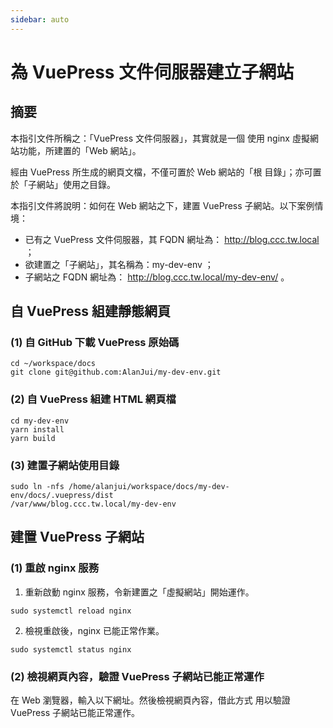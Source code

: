 ```yaml
---
sidebar: auto
---
```


# 為 VuePress 文件伺服器建立子網站

## 摘要

本指引文件所稱之：「VuePress 文件伺服器」，其實就是一個
使用 nginx 虛擬網站功能，所建置的「Web 網站」。

經由 VuePress 所生成的網頁文檔，不僅可置於 Web 網站的「根
目錄」；亦可置於「子網站」使用之目錄。

本指引文件將說明：如何在 Web 網站之下，建置 VuePress 子網站。以下案例情境：
- 已有之 VuePress 文件伺服器，其 FQDN 網址為：
http://blog.ccc.tw.local ；
- 欲建置之「子網站」，其名稱為：my-dev-env ；
- 子網站之 FQDN 網址為： http://blog.ccc.tw.local/my-dev-env/ 。


## 自 VuePress 組建靜態網頁

### (1) 自 GitHub 下載 VuePress 原始碼

```
cd ~/workspace/docs
git clone git@github.com:AlanJui/my-dev-env.git 
```

### (2) 自 VuePress 組建 HTML 網頁檔

```
cd my-dev-env
yarn install
yarn build
```

### (3) 建置子網站使用目錄

```
sudo ln -nfs /home/alanjui/workspace/docs/my-dev-env/docs/.vuepress/dist
/var/www/blog.ccc.tw.local/my-dev-env
```

## 建置 VuePress 子網站

### (1) 重啟 nginx 服務

1. 重新啟動 nginx 服務，令新建置之「虛擬網站」開始運作。

```
sudo systemctl reload nginx
```

2. 檢視重啟後，nginx 已能正常作業。

```
sudo systemctl status nginx
```

### (2) 檢視網頁內容，驗證 VuePress 子網站已能正常運作

在 Web 瀏覽器，輸入以下網址。然後檢視網頁內容，借此方式
用以驗證 VuePress 子網站已能正常運作。

